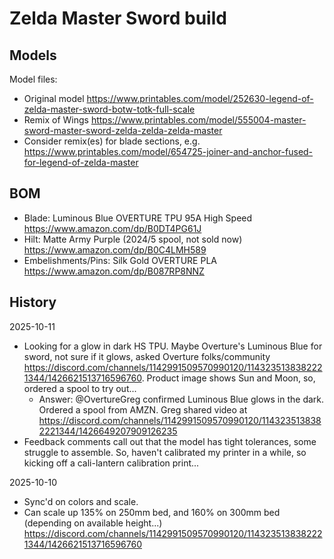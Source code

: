 # Zelda Master Sword build


## Models

Model files:
- Original model https://www.printables.com/model/252630-legend-of-zelda-master-sword-botw-totk-full-scale
- Remix of Wings https://www.printables.com/model/555004-master-sword-master-sword-zelda-zelda-zelda-master
- Consider remix(es) for blade sections, e.g. https://www.printables.com/model/654725-joiner-and-anchor-fused-for-legend-of-zelda-master 

## BOM
- Blade: Luminous Blue OVERTURE TPU 95A High Speed https://www.amazon.com/dp/B0DT4PG61J
- Hilt: Matte Army Purple (2024/5 spool, not sold now) https://www.amazon.com/dp/B0C4LMH589 
- Embelishments/Pins: Silk Gold OVERTURE PLA  https://www.amazon.com/dp/B087RP8NNZ 

## History

2025-10-11 
- Looking for a glow in dark HS TPU.  Maybe Overture's Luminous Blue for sword, not sure if it glows, asked Overture folks/community  https://discord.com/channels/1142991509570990120/1143235138382221344/1426621513716596760.  Product image shows Sun and Moon, so, ordered a spool to try out...
  - Answer:  @OvertureGreg confirmed Luminous Blue glows in the dark.  Ordered a spool from AMZN.  Greg shared video at https://discord.com/channels/1142991509570990120/1143235138382221344/1426649207909126235 
- Feedback comments call out that the model has tight tolerances, some struggle to assemble.  So, haven't calibrated my printer in a while, so kicking off a cali-lantern calibration print...

2025-10-10 
- Sync'd on colors and scale.  
- Can scale up 135% on 250mm bed, and 160% on 300mm bed (depending on available height...)
https://discord.com/channels/1142991509570990120/1143235138382221344/1426621513716596760

